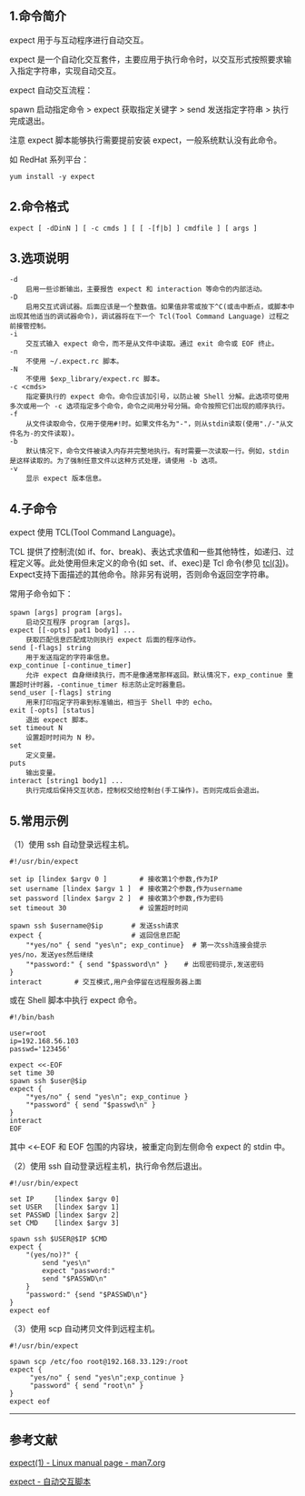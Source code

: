 ## 1.命令简介
expect 用于与互动程序进行自动交互。

expect 是一个自动化交互套件，主要应用于执行命令时，以交互形式按照要求输入指定字符串，实现自动交互。

expect 自动交互流程：

spawn 启动指定命令 > expect 获取指定关键字 > send 发送指定字符串 > 执行完成退出。

注意 expect 脚本能够执行需要提前安装 expect，一般系统默认没有此命令。

如 RedHat 系列平台：

```
yum install -y expect
```

## 2.命令格式

```shell
expect [ -dDinN ] [ -c cmds ] [ [ -[f|b] ] cmdfile ] [ args ]
```

## 3.选项说明

```shell
-d
	启用一些诊断输出，主要报告 expect 和 interaction 等命令的内部活动。
-D
	启用交互式调试器。后面应该是一个整数值。如果值非零或按下^C(或击中断点，或脚本中出现其他适当的调试器命令)，调试器将在下一个 Tcl(Tool Command Language) 过程之前接管控制。
-i
	交互式输入 expect 命令，而不是从文件中读取。通过 exit 命令或 EOF 终止。
-n
	不使用 ~/.expect.rc 脚本。
-N
	不使用 $exp_library/expect.rc 脚本。
-c <cmds>
	指定要执行的 expect 命令。命令应该加引号，以防止被 Shell 分解。此选项可使用多次或用一个 -c 选项指定多个命令，命令之间用分号分隔。命令按照它们出现的顺序执行。
-f
	从文件读取命令，仅用于使用#!时。如果文件名为"-"，则从stdin读取(使用"./-"从文件名为-的文件读取)。
-b
	默认情况下，命令文件被读入内存并完整地执行。有时需要一次读取一行。例如，stdin 是这样读取的。为了强制任意文件以这种方式处理，请使用 -b 选项。
-v
	显示 expect 版本信息。
```

## 4.子命令
expect 使用 TCL(Tool Command Language)。

TCL 提供了控制流(如 if、for、break)、表达式求值和一些其他特性，如递归、过程定义等。此处使用但未定义的命令(如 set、if、exec)是 Tcl 命令(参见 [tcl(3)]())。Expect支持下面描述的其他命令。除非另有说明，否则命令返回空字符串。

常用子命令如下：

```
spawn [args] program [args]。
	启动交互程序 program [args]。
expect [[-opts] pat1 body1] ...
	获取匹配信息匹配成功则执行 expect 后面的程序动作。
send [-flags] string
	用于发送指定的字符串信息。
exp_continue [-continue_timer]
	允许 expect 自身继续执行，而不是像通常那样返回。默认情况下，exp_continue 重置超时计时器，-continue_timer 标志防止定时器重启。
send_user [-flags] string
	用来打印指定字符串到标准输出，相当于 Shell 中的 echo。
exit [-opts] [status]
	退出 expect 脚本。
set timeout N
	设置超时时间为 N 秒。
set
	定义变量。
puts
	输出变量。
interact [string1 body1] ...
	执行完成后保持交互状态，控制权交给控制台(手工操作)。否则完成后会退出。
```

## 5.常用示例

（1）使用 ssh 自动登录远程主机。

```shell
#!/usr/bin/expect

set ip [lindex $argv 0 ]        # 接收第1个参数,作为IP
set username [lindex $argv 1 ]	# 接收第2个参数,作为username
set password [lindex $argv 2 ]	# 接收第3个参数,作为密码
set timeout 30                  # 设置超时时间 

spawn ssh $username@$ip       # 发送ssh请求
expect {                      # 返回信息匹配 
	"*yes/no" { send "yes\n"; exp_continue}  # 第一次ssh连接会提示yes/no，发送yes然后继续
	"*password:" { send "$password\n" }    # 出现密码提示,发送密码  
} 
interact        # 交互模式,用户会停留在远程服务器上面
```

或在 Shell 脚本中执行 expect 命令。

```shell
#!/bin/bash

user=root
ip=192.168.56.103
passwd='123456'

expect <<-EOF
set time 30
spawn ssh $user@$ip
expect {
	"*yes/no" { send "yes\n"; exp_continue }
	"*password" { send "$passwd\n" }
}
interact
EOF
```
其中 <<-EOF 和 EOF 包围的内容块，被重定向到左侧命令 expect 的 stdin 中。

（2）使用 ssh 自动登录远程主机，执行命令然后退出。

```shell
#!/usr/bin/expect

set IP     [lindex $argv 0]
set USER   [lindex $argv 1]
set PASSWD [lindex $argv 2]
set CMD    [lindex $argv 3]
 
spawn ssh $USER@$IP $CMD
expect {
    "(yes/no)?" {
        send "yes\n"
        expect "password:"
        send "$PASSWD\n"
    }
    "password:" {send "$PASSWD\n"}
}
expect eof
```

（3）使用 scp 自动拷贝文件到远程主机。

```shell
#!/usr/bin/expect

spawn scp /etc/foo root@192.168.33.129:/root
expect {
     "yes/no" { send "yes\n";exp_continue }
     "password" { send "root\n" }
}
expect eof
```

---
## 参考文献
[expect(1) - Linux manual page - man7.org](https://man7.org/linux/man-pages/man1/expect.1.html)

[expect - 自动交互脚本](http://xstarcd.github.io/wiki/shell/expect.html)

<Vssue title="expect" />